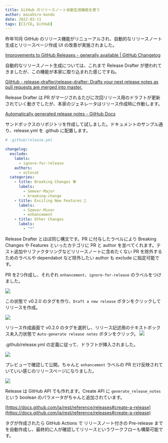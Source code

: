 ```yaml
---
title: GitHub のリリースノート自動生成機能を使う
author: masahiro-kondo
date: 2022-03-11
tags: [CI/CD, GitHub]
---
```


昨年10月 GitHub のリリース機能がリニューアルされ、自動的なリリースノート生成とリリースページ作成 UI の改善が実施されました。

[Improvements to GitHub Releases - generally available | GitHub Changelog](https://github.blog/changelog/2021-10-20-improvements-to-github-releases-generally-available/)

自動的なリリースノート生成については、これまで Release Drafter が使われてきましたが、この機能が本家に取り込まれた感じですね。

[GitHub - release-drafter/release-drafter: Drafts your next release notes as pull requests are merged into master.](https://github.com/release-drafter/release-drafter)

Release Drafter は PR がマージされるたびに次回リリース用のドラフトが更新されていく動きでしたが、本家のジェネレータはリリース作成時に作動します。

[Automatically generated release notes - GitHub Docs](https://docs.github.com/en/repositories/releasing-projects-on-github/automatically-generated-release-notes)

サンドボックスのリポジトリを作成して試しました。ドキュメントのサンプル通り、release.yml を .github に配置します。

```yaml
# .github/release.yml

changelog:
  exclude:
    labels:
      - ignore-for-release
    authors:
      - octocat
  categories:
    - title: Breaking Changes 🛠
      labels:
        - Semver-Major
        - breaking-change
    - title: Exciting New Features 🎉
      labels:
        - Semver-Minor
        - enhancement
    - title: Other Changes
      labels:
        - "*"
```

Release Drafter とほぼ同じ構文です。PR に付与したラベルにより Breaking Changes や Features といったカテゴリに PR と author を並べてくれます。テスト追加やリファクタリングなどリリースノートに含めたくない PR を除外するためのラベルや dependabot など除外したい author も exclude に指定可能です。

PR を2つ作成し、それぞれ `enhancement`、`ignore-for-release` のラベルをつけました。

![](https://i.gyazo.com/701b08b038ed3442e20ffd9bf89e039c.png)

この状態で v0.2.0 のタグを作り、`Draft a new release` ボタンをクリックしてリリースを作成。

![](https://i.gyazo.com/3aab07372c07a7603aaf7cccf3059364.png)

リリース作成画面で v0.2.0 のタグを選択し、リリース記述用のテキストボックス未入力状態で `Auto-generate release notes` ボタンをクリック。
![](https://i.gyazo.com/81543b7b35aceb7462bf92be45df585b.png)

.github/release.yml の定義に従って、ドラフトが挿入されました。

![](https://i.gyazo.com/9b0a31714029816ae882f9b8d527e40e.png)

プレビューで確認して公開。ちゃんと `enhancement` ラベルの PR だけ反映されていていい感じのリリースページになりました。

![](https://i.gyazo.com/2d90ff60f16bb611be2a0b67f18cedd5.png)

Release は GitHub API でも作れます。Create API に `generate_release_notes` という boolean のパラメータがちゃんと追加されています。

[https://docs.github.com/ja/rest/reference/releases#create-a-release](https://docs.github.com/ja/rest/reference/releases#create-a-release)

タグが作成されたら GitHub Actions で リリースノート付きの Pre-release までを自動作成し、最終的に人が確認してリリースというワークフローも構築可能です。
